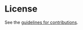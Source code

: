 # License

See the
[guidelines for contributions](https://github.com/OO-LD/specification/blob/main/CONTRIBUTING.md).
